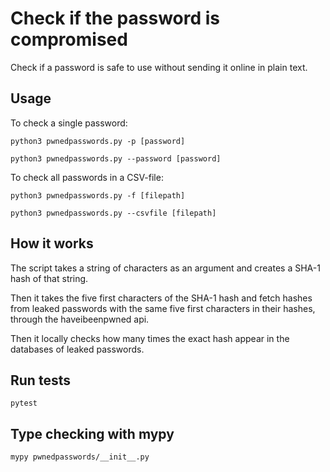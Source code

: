 # Check if the password is compromised

Check if a password is safe to use without sending it online in plain text.

## Usage

To check a single password:

```
python3 pwnedpasswords.py -p [password]

python3 pwnedpasswords.py --password [password]
```

To check all passwords in a CSV-file:

```
python3 pwnedpasswords.py -f [filepath]

python3 pwnedpasswords.py --csvfile [filepath]
```

## How it works

The script takes a string of characters as an argument and creates a SHA-1 hash of that string.

Then it takes the five first characters of the SHA-1 hash and fetch hashes from leaked passwords with the same five first characters in their hashes, through the haveibeenpwned api.

Then it locally checks how many times the exact hash appear in the databases of leaked passwords.

## Run tests

```
pytest
```

## Type checking with mypy

```
mypy pwnedpasswords/__init__.py
```
